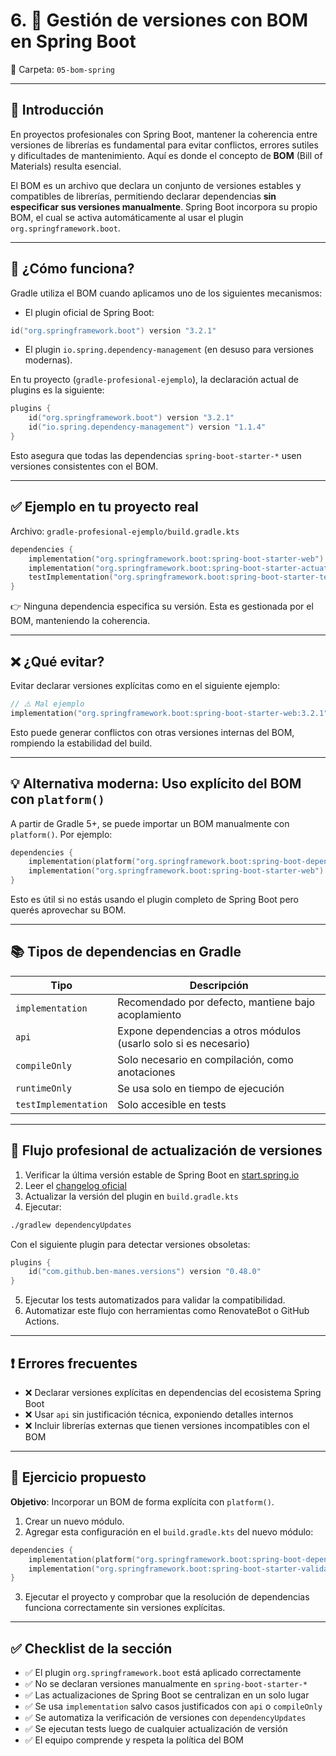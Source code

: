 
# 6. 📌 Gestión de versiones con BOM en Spring Boot

📁 Carpeta: `05-bom-spring`

---

## 🎯 Introducción

En proyectos profesionales con Spring Boot, mantener la coherencia entre versiones de librerías es fundamental para evitar conflictos, errores sutiles y dificultades de mantenimiento. Aquí es donde el concepto de **BOM** (Bill of Materials) resulta esencial.

El BOM es un archivo que declara un conjunto de versiones estables y compatibles de librerías, permitiendo declarar dependencias **sin especificar sus versiones manualmente**. Spring Boot incorpora su propio BOM, el cual se activa automáticamente al usar el plugin `org.springframework.boot`.

---

## 🧱 ¿Cómo funciona?

Gradle utiliza el BOM cuando aplicamos uno de los siguientes mecanismos:

- El plugin oficial de Spring Boot:

```kotlin
id("org.springframework.boot") version "3.2.1"
```

- El plugin `io.spring.dependency-management` (en desuso para versiones modernas).

En tu proyecto (`gradle-profesional-ejemplo`), la declaración actual de plugins es la siguiente:

```kotlin
plugins {
    id("org.springframework.boot") version "3.2.1"
    id("io.spring.dependency-management") version "1.1.4"
}
```

Esto asegura que todas las dependencias `spring-boot-starter-*` usen versiones consistentes con el BOM.

---

## ✅ Ejemplo en tu proyecto real

Archivo: `gradle-profesional-ejemplo/build.gradle.kts`

```kotlin
dependencies {
    implementation("org.springframework.boot:spring-boot-starter-web")
    implementation("org.springframework.boot:spring-boot-starter-actuator")
    testImplementation("org.springframework.boot:spring-boot-starter-test")
}
```

👉 Ninguna dependencia especifica su versión. Esta es gestionada por el BOM, manteniendo la coherencia.

---

## ❌ ¿Qué evitar?

Evitar declarar versiones explícitas como en el siguiente ejemplo:

```kotlin
// ⚠️ Mal ejemplo
implementation("org.springframework.boot:spring-boot-starter-web:3.2.1")
```

Esto puede generar conflictos con otras versiones internas del BOM, rompiendo la estabilidad del build.

---

## 💡 Alternativa moderna: Uso explícito del BOM con `platform()`

A partir de Gradle 5+, se puede importar un BOM manualmente con `platform()`. Por ejemplo:

```kotlin
dependencies {
    implementation(platform("org.springframework.boot:spring-boot-dependencies:3.2.1"))
    implementation("org.springframework.boot:spring-boot-starter-web")
}
```

Esto es útil si no estás usando el plugin completo de Spring Boot pero querés aprovechar su BOM.

---

## 📚 Tipos de dependencias en Gradle

| Tipo                 | Descripción                                                      |
|----------------------|------------------------------------------------------------------|
| `implementation`     | Recomendado por defecto, mantiene bajo acoplamiento              |
| `api`                | Expone dependencias a otros módulos (usarlo solo si es necesario) |
| `compileOnly`        | Solo necesario en compilación, como anotaciones                  |
| `runtimeOnly`        | Se usa solo en tiempo de ejecución                               |
| `testImplementation` | Solo accesible en tests                                          |

---

## 🔄 Flujo profesional de actualización de versiones

1. Verificar la última versión estable de Spring Boot en [start.spring.io](https://start.spring.io)
2. Leer el [changelog oficial](https://github.com/spring-projects/spring-boot/releases)
3. Actualizar la versión del plugin en `build.gradle.kts`
4. Ejecutar:

```bash
./gradlew dependencyUpdates
```

Con el siguiente plugin para detectar versiones obsoletas:

```kotlin
plugins {
    id("com.github.ben-manes.versions") version "0.48.0"
}
```

5. Ejecutar los tests automatizados para validar la compatibilidad.
6. Automatizar este flujo con herramientas como RenovateBot o GitHub Actions.

---

## ❗ Errores frecuentes

- ❌ Declarar versiones explícitas en dependencias del ecosistema Spring Boot
- ❌ Usar `api` sin justificación técnica, exponiendo detalles internos
- ❌ Incluir librerías externas que tienen versiones incompatibles con el BOM

---

## 🧠 Ejercicio propuesto

**Objetivo**: Incorporar un BOM de forma explícita con `platform()`.

1. Crear un nuevo módulo.
2. Agregar esta configuración en el `build.gradle.kts` del nuevo módulo:

```kotlin
dependencies {
    implementation(platform("org.springframework.boot:spring-boot-dependencies:3.2.1"))
    implementation("org.springframework.boot:spring-boot-starter-validation")
}
```

3. Ejecutar el proyecto y comprobar que la resolución de dependencias funciona correctamente sin versiones explícitas.

---

## ✅ Checklist de la sección

- ✅ El plugin `org.springframework.boot` está aplicado correctamente
- ✅ No se declaran versiones manualmente en `spring-boot-starter-*`
- ✅ Las actualizaciones de Spring Boot se centralizan en un solo lugar
- ✅ Se usa `implementation` salvo casos justificados con `api` o `compileOnly`
- ✅ Se automatiza la verificación de versiones con `dependencyUpdates`
- ✅ Se ejecutan tests luego de cualquier actualización de versión
- ✅ El equipo comprende y respeta la política del BOM